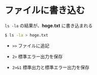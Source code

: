 # ファイルに書き込む

`ls -la` の結果が、**hoge.txt** に書き込まれる

```bash
$ ls -la > hoge.txt
```

- `>>` ファイルに追記

- `2>` 標準エラー出力を保存

- `2>&1` 標準出力と標準エラー出力を保存